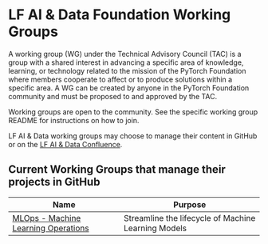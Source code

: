 # LF AI & Data Foundation Working Groups
A working group (WG) under the Technical Advisory Council (TAC) is a group with a shared interest in advancing a specific area of knowledge, learning, or technology related to the mission of the PyTorch Foundation where members cooperate to affect or to produce solutions within a specific area. A WG can be created by anyone in the PyTorch Foundation community and must be proposed to and approved by the TAC.

Working groups are open to the community.  See the specific working group README for instructions on how to join.  

LF AI & Data working groups may choose to manage their content in GitHub or on the [LF AI & Data Confluence](https://lf-aidata.atlassian.net/wiki/spaces/DL/pages/14091720/Committee+Meeting+Management). 

## Current Working Groups that manage their projects in GitHub

| Name | Purpose  |
| -----|-------|
| [MLOps - Machine Learning Operations](./mlops/README.md) |Streamline the lifecycle of Machine Learning Models|


